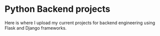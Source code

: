 # Python Backend projects
Here is where I upload my current projects for backend engineering using Flask and Django frameworks.
